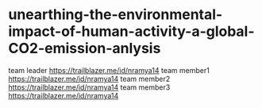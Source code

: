 # unearthing-the-environmental-impact-of-human-activity-a-global-CO2-emission-anlysis
team leader  https://trailblazer.me/id/nramya14
team member1  https://trailblazer.me/id/nramya14
team member2  https://trailblazer.me/id/nramya14
team member3   https://trailblazer.me/id/nramya14
